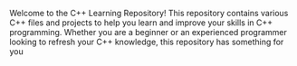 
Welcome to the C++ Learning Repository! This repository contains various C++ files and projects to help you learn and improve your skills in C++ programming. Whether you are a beginner or an experienced programmer looking to refresh your C++ knowledge, this repository has something for you
